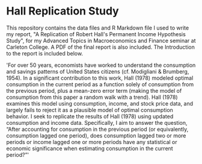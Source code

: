 # Hall Replication Study

This repository contains the data files and R Markdown file I used to write my report, "A Replication of Robert Hall's Permanent Income Hypothesis Study", for my Advanced Topics in Macroeconomics and Finance seminar at Carleton College. 
A PDF of the final report is also included. The Introduction to the report is included below.

'For over 50 years, economists have worked to understand the consumption and savings patterns of United States citizens (cf. Modigliani & Brumberg, 1954). In a significant contribution to this work, Hall (1978) modeled optimal consumption 
in the current period as a function solely of consumption from the previous period, plus a mean-zero error term (making the model of consumption from this paper a random walk with a trend). Hall (1978) examines this model using consumption, 
income, and stock price data, and largely fails to reject it as a plausible model of optimal consumption behavior. I seek to replicate the results of Hall (1978) using updated consumption and income data. Specifically, I aim to answer the question, 
“After accounting for consumption in the previous period (or equivalently, consumption lagged one period), does consumption lagged two or more periods or income lagged one or more periods have any statistical or economic significance when 
estimating consumption in the current period?”'
